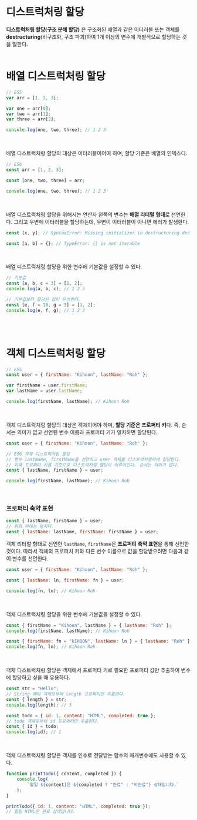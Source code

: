 # 디스트럭처링 할당

**디스트럭처링 할당(구조 분해 할당)** 은 구조화된 배열과 같은 이터러블 또는 객체를 **destructuring**(비구조화, 구조 파괴)하여 1개 이상의 변수에 개별적으로 할당하는 것을 말한다.
<br><br>

# 배열 디스트럭처링 할당

```jsx
// ES5
var arr = [1, 2, 3];

var one = arr[0];
var two = arr[1];
var three = arr[2];

console.log(one, two, three); // 1 2 3
```

<br>

배열 디스트럭처링 할당의 대상은 이터러블이어여 하며, 할당 기준은 배열의 인덱스다.

```jsx
// ES6
const arr = [1, 2, 3];

const [one, two, three] = arr;

console.log(one, two, three); // 1 2 3
```

<br>

배열 디스트럭처링 할당을 위해서는 연산자 왼쪽의 변수는 **배열 리터럴 형태**로 선언한다. 그리고 우변에 이터러블을 할당하는데, 우변이 이터러블이 아니면 에러가 발생한다.

```jsx
const [x, y]; // SyntaxError: Missing initializer in destructuring declaration

const [a, b] = {}; // TypeError: {} is not iterable
```

<br>

배열 디스트럭처링 할당을 위한 변수에 기본값을 설정할 수 있다.

```jsx
// 기본값
const [a, b, c = 3] = [1, 2];
console.log(a, b, c); // 1 2 3

// 기본값보다 할당된 값이 우선한다.
const [e, f = 10, g = 3] = [1, 2];
console.log(e, f, g); // 1 2 3
```

<br><br>

# 객체 디스트럭처링 할당

```jsx
// ES5
const user = { firstName: "Kihoon", lastName: "Roh" };

var firstName = user.firstName;
var lastName = user.lastName;

console.log(firstName, lastName); // Kihoon Roh
```

<br>

객체 디스트럭처링 할당의 대상은 객체이어야 하며, **할당 기준은 프로퍼티 키**다. 즉, 순서는 의미가 없고 선언된 변수 이름과 프로퍼티 키가 일치하면 할당된다.

```jsx
const user = { firstName: "Kihoon", lastName: "Roh" };

// ES6 객체 디스트럭처링 할당
// 변수 lastName, firstName을 선언하고 user 객체를 디스트럭처링하여 할당한다.
// 이때 프로퍼티 키를 기준으로 디스트럭처링 할당이 이루어진다. 순서는 의미가 없다.
const { lastName, firstName } = user;

console.log(firstName, lastName); // Kihoon Roh
```

<br>

### 프로퍼티 축약 표현

```jsx
const { lastName, firstName } = user;
// 위와 아래는 동치다.
const { lastName: lastName, firstName: firstName } = user;
```

객체 리터럴 형태로 선언한 `lastName`, `firstName`은 **프로퍼티 축약 표현**을 통해 선언한 것이다. 따라서 객체의 프로퍼치 키와 다른 변수 이름으로 값을 할당받으려면 다음과 같이 변수를 선언한다.

```jsx
const user = { firstName: "Kihoon", lastName: "Roh" };

const { lastName: ln, firstName: fn } = user;

console.log(fn, ln); // Kihoon Roh
```

<br>

객체 디스트럭처링 할당을 위한 변수에 기본값을 설정할 수 있다.

```jsx
const { firstName = "Kihoon", lastName } = { lastName: "Roh" };
console.log(firstName, lastName); // Kihoon Roh

const { firstName: fn = "kIHOON", lastName: ln } = { lastName: "Roh" };
console.log(fn, ln); // Kihoon Roh
```

<br>

객체 디스트럭처링 할당은 객체에서 프로퍼티 키로 필요한 프로퍼티 값만 추출하여 변수에 할당하고 싶을 때 유용하다.

```jsx
const str = "Hello";
// String 래퍼 객체로부터 length 프로퍼티만 추출한다.
const { length } = str;
console.log(length); // 5

const todo = { id: 1, content: "HTML", completed: true };
// todo 객체로부터 id 프로퍼티만 추출한다.
const { id } = todo;
console.log(id); // 1
```

<br>

객체 디스트럭처링 할당은 객체를 인수로 전달받는 함수의 매개변수에도 사용할 수 있다.

```jsx
function printTodo({ content, completed }) {
    console.log(
        `할일 ${content}은 ${completed ? "완료" : "비완료"} 상태입니다.`
    );
}

printTodo({ id: 1, content: "HTML", completed: true });
// 할일 HTML은 완료 상태입니다.
```
